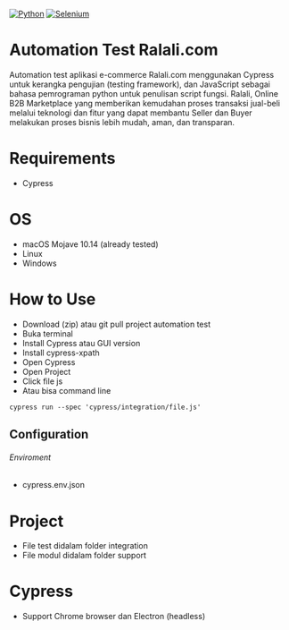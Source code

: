 [![Python](https://img.shields.io/badge/Cypress-3.1.5-green.svg)](https://www.cypress.io/)
[![Selenium](https://img.shields.io/badge/JavaScript-yellow.svg)](https://www.javascript.com/)

# Automation Test Ralali.com
Automation test aplikasi e-commerce Ralali.com menggunakan Cypress untuk kerangka pengujian (testing framework), dan JavaScript sebagai bahasa pemrograman python untuk penulisan script fungsi. Ralali, Online B2B Marketplace yang memberikan kemudahan proses transaksi jual-beli melalui teknologi dan fitur yang dapat membantu Seller dan Buyer melakukan proses bisnis lebih mudah, aman, dan transparan.

# Requirements
- Cypress

# OS
- macOS Mojave 10.14 (already tested)
- Linux
- Windows

# How to Use
- Download (zip) atau git pull project automation test
- Buka terminal
- Install Cypress atau GUI version
- Install cypress-xpath
- Open Cypress
- Open Project
- Click file js
- Atau bisa command line

```
cypress run --spec 'cypress/integration/file.js'
```

## Configuration

###### Enviroment
- cypress.env.json

# Project
- File test didalam folder integration
- File modul didalam folder support

# Cypress
- Support Chrome browser dan Electron (headless)
